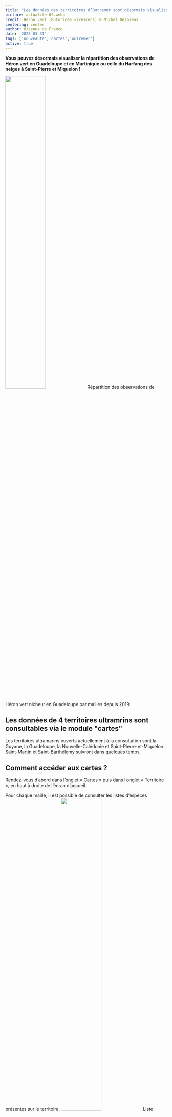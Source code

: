 ```yaml
---
title: "Les données des territoires d’Outremer sont désormais visualisables sur l’onglet cartes!"
picture: actualite-62.webp
credit: Héron vert (Butorides virescens) © Michel Desbiens
centering: center
author: Oiseaux de France
date: '2023-03-31'
tags: ['nouveauté','cartes','outremer']
active: true
---
```


**Vous pouvez désormais visualiser la répartition des observations de Héron vert en Guadeloupe et en Martinique ou celle du Harfang des neiges à Saint-Pierre et Miquelon !**

<img class="InformativePagePicture" style="width: 50%" src="/news/actualite-62-carte-répartition-héron-vert-nicheur.PNG"/>
<span class="InformativePagePictureLegend">Répartition des observations de Héron vert nicheur en Guadeloupe par mailles depuis 2019</span>

## Les données de 4 territoires ultramrins sont consultables via le module "cartes"

Les territoires ultramarins ouverts actuellement à la consultation sont la Guyane, la Guadeloupe, la Nouvelle-Calédonie et Saint-Pierre-et-Miquelon. Saint-Martin et Saint-Barthélemy suivront dans quelques temps. 

## Comment accéder aux cartes ?

Rendez-vous d’abord dans [l’onglet « Cartes »](https://www.oiseauxdefrance.org/prospecting) puis dans l’onglet « Territoire », en haut à droite de l’écran d’accueil. 

Pour chaque maille, il est possible de consulter les listes d’espèces présentes sur le territoire.
<img class="InformativePagePicture" style="width: 50%" src="/news/actualite-62-consultation-listes-d'espèces-mailles.PNG"/>
<span class="InformativePagePictureLegend">Liste d'espèces de la maille 20W637N1762</span>
 
Enfin dans le cadre de la recherche par espèce, il est possible de choisir la période d’observation : « toutes saisons », « hivernage » ou « reproduction ». 

<img class="InformativePagePicture" style="width: 50%" src="/news/actualite-62-répartition-harfang-hivernant.PNG"/>
<span class="InformativePagePictureLegend">Réparition des observations de Harfang des neiges hivernant à Saint-Pierre-et-Miquelon par mailles depuis 2019</span>


